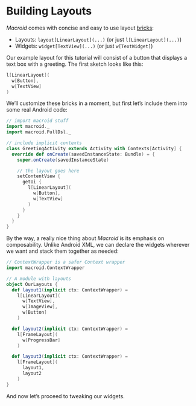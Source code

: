 # Building Layouts

*Macroid* comes with concise and easy to use layout [bricks](../guide/Bricks.html):

* Layouts: `layout[LinearLayout](...)` (or just `l[LinearLayout](...)`)
* Widgets: `widget[TextView](...)` (or just `w[TextWidget]`)

Our example layout for this tutorial will consist of a button
that displays a text box with a greeting. The first sketch looks like this:

```scala
l[LinearLayout](
  w[Button],
  w[TextView]
)
```

We’ll customize these bricks in a moment, but first let’s include them into
some real Android code:

```scala
// import macroid stuff
import macroid._
import macroid.FullDsl._

// include implicit contexts
class GreetingActivity extends Activity with Contexts[Activity] {
  override def onCreate(savedInstanceState: Bundle) = {
    super.onCreate(savedInstanceState)

    // the layout goes here
    setContentView {
      getUi {
        l[LinearLayout](
          w[Button],
          w[TextView]
        )
      }
    }
  }
}
```

By the way, a really nice thing about *Macroid* is its emphasis on composability.
Unlike Android XML,
we can declare the widgets wherever we want and stack them together as needed:

```scala
// ContextWrapper is a safer Context wrapper
import macroid.ContextWrapper

// A module with layouts
object OurLayouts {
  def layout1(implicit ctx: ContextWrapper) =
    l[LinearLayout](
      w[TextView],
      w[ImageView],
      w[Button]
    )

  def layout2(implicit ctx: ContextWrapper) =
    l[FrameLayout](
      w[ProgressBar]
    )

  def layout3(implicit ctx: ContextWrapper) =
    l[FrameLayout](
      layout1,
      layout2
    )
}
```

And now let’s proceed to tweaking our widgets.
